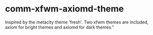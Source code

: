 # comm-xfwm-axiomd-theme

Inspired by the metacity theme 'fresh'.
Two xfwm themes are included, axiom for bright themes and axiomd for dark themes."

